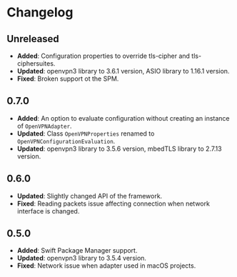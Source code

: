 # Changelog

## Unreleased
- **Added**: Configuration properties to override tls-cipher and tls-ciphersuites.
- **Updated**: openvpn3 library to 3.6.1 version, ASIO library to 1.16.1 version.
- **Fixed**: Broken support ot the SPM.

## 0.7.0
- **Added**: An option to evaluate configuration without creating an instance of `OpenVPNAdapter`.
- **Updated**: Class `OpenVPNProperties` renamed to `OpenVPNConfigurationEvaluation`.
- **Updated**: openvpn3 library to 3.5.6 version, mbedTLS library to 2.7.13 version.

## 0.6.0
- **Updated**: Slightly changed API of the framework.
- **Fixed**: Reading packets issue affecting connection when network interface is changed.

## 0.5.0
- **Added**: Swift Package Manager support.
- **Updated**: openvpn3 library to 3.5.4 version.
- **Fixed**: Network issue when adapter used in macOS projects.
